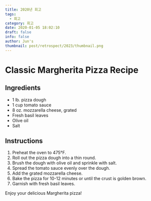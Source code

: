 ```yaml
---
title: 2020년 회고
tags:
  - 회고
category: 회고
date: 2020-01-05 18:02:10
draft: false
info: false
author: Jun's
thumbnail: post/retrospect/2023/thumbnail.png
---
```

# Classic Margherita Pizza Recipe

## Ingredients

- 1 lb. pizza dough
- 1 cup tomato sauce
- 8 oz. mozzarella cheese, grated
- Fresh basil leaves
- Olive oil
- Salt

## Instructions

1. Preheat the oven to 475°F.
2. Roll out the pizza dough into a thin round.
3. Brush the dough with olive oil and sprinkle with salt.
4. Spread the tomato sauce evenly over the dough.
5. Add the grated mozzarella cheese.
6. Bake the pizza for 10-12 minutes or until the crust is golden brown.
7. Garnish with fresh basil leaves.

Enjoy your delicious Margherita pizza!